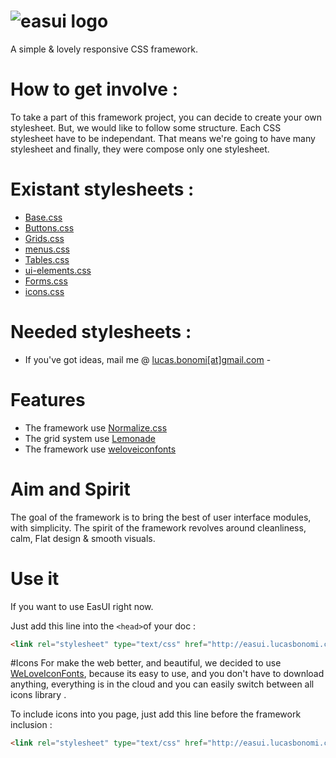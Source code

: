 ![easui logo](http://lab.web-gate.fr/images/easuipre.png)
===== 

A simple &amp; lovely responsive CSS framework.


# How to get involve : 

To take a part of this framework project, you can decide to create your own stylesheet. But, we would like to follow some structure.
Each CSS stylesheet have to be independant. That means we're going to have many stylesheet and finally, they were compose only one stylesheet. 

# Existant stylesheets : 

* [Base.css](https://github.com/interwebstars/EASUI/blob/master/framework/base.css)
* [Buttons.css](https://github.com/interwebstars/EASUI/blob/master/framework/buttons.css)
* [Grids.css](https://github.com/interwebstars/EASUI/blob/master/framework/grids.css)
* [menus.css](https://github.com/interwebstars/EASUI/blob/master/framework/menus.css) 
* [Tables.css](https://github.com/interwebstars/EASUI/blob/master/framework/tables.css) 
* [ui-elements.css](https://github.com/interwebstars/EASUI/blob/master/framework/ui-elements.css)
* [Forms.css](https://github.com/interwebstars/EASUI/blob/master/framework/forms.css)
* [icons.css](https://github.com/interwebstars/EASUI/blob/master/framework/icons.css)


# Needed stylesheets : 

 - If you've got ideas, mail me @ [lucas.bonomi[at]gmail.com](mailto:lucas.bonomi@gmail.com) -


# Features
  * The framework use [Normalize.css](http://necolas.github.io/normalize.css/)
  * The grid system use [Lemonade](https://github.com/dope/lemonade)
  * The framework use [weloveiconfonts](http://weloveiconfonts.com)

# Aim and Spirit
  The goal of the framework is to bring the best of user interface modules, with simplicity. 
  The spirit of the framework revolves around cleanliness, calm, Flat design & smooth visuals.

# Use it 
 
If you want to use EasUI right now. 
  
Just add this line into the `<head>`of your doc :
```html
<link rel="stylesheet" type="text/css" href="http://easui.lucasbonomi.com/versions/1/1.3/easui-1.3.early.min.css">
```

#Icons 
For make the web better, and beautiful, we decided to use [WeLoveIconFonts](http://weloveiconfonts.com), because its easy to use, and you don't have to download anything, everything is in the cloud and you can easily switch between all icons library . 

To include icons into you page, just add this line before the framework inclusion : 
```html
<link rel="stylesheet" type="text/css" href="http://easui.lucasbonomi.com/versions/1/1.3/icons-easui-1.3.early.min.css">
``` 
